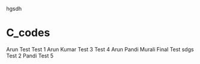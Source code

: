 hgsdh
# C_codes
Arun
Test
Test 1
Arun Kumar
Test 3
Test 4
Arun Pandi
Murali
Final Test
sdgs
Test 2
Pandi
Test 5
